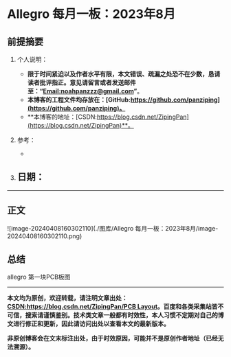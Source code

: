 # Allegro 每月一板：2023年8月

## 前提摘要

1. 个人说明：

   - **限于时间紧迫以及作者水平有限，本文错误、疏漏之处恐不在少数，恳请读者批评指正。意见请留言或者发送邮件至：“[Email:noahpanzzz@gmail.com](noahpanzzz@gmail.com)”**。
   - **本博客的工程文件均存放在：[GitHub:https://github.com/panziping](https://github.com/panziping)。**
   - **本博客的地址：[CSDN:https://blog.csdn.net/ZipingPan](https://blog.csdn.net/ZipingPan)**。
2. 参考：

   - 
3. 日期：
   - 

---

## 正文

![image-20240408160302110](./图库/Allegro 每月一板：2023年8月/image-20240408160302110.png)



## 总结

allegro 第一块PCB板图



---

**本文均为原创，欢迎转载，请注明文章出处：[CSDN:https://blog.csdn.net/ZipingPan/PCB Layout](https://blog.csdn.net/zipingpan/category_12627680.html)。百度和各类采集站皆不可信，搜索请谨慎鉴别。技术类文章一般都有时效性，本人习惯不定期对自己的博文进行修正和更新，因此请访问出处以查看本文的最新版本。**

**非原创博客会在文末标注出处，由于时效原因，可能并不是原创作者地址（已经无法溯源）。**

